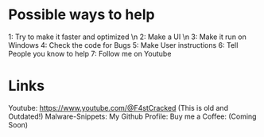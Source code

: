 # Possible ways to help
1: Try to make it faster and optimized \n
2: Make a UI \n
3: Make it run on Windows
4: Check the code for Bugs
5: Make User instructions
6: Tell People you know to help
7: Follow me on Youtube
# Links
Youtube: https://www.youtube.com/@F4stCracked (This is old and Outdated!)
Malware-Snippets: 
My Github Profile:
Buy me a Coffee: (Coming Soon)
